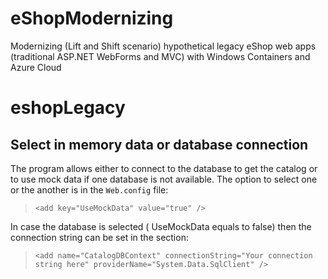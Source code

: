 # eShopModernizing
Modernizing (Lift and Shift scenario) hypothetical legacy eShop web apps (traditional ASP.NET WebForms and MVC) with Windows Containers and Azure Cloud


# eshopLegacy

## Select in memory data or database connection
The program allows either to connect to the database to get the catalog or to use mock data if one database is not available. The option to select one or the another is in the `Web.config` file:
>```
><add key="UseMockData" value="true" />
>``` 

In case the database is selected ( UseMockData equals to false) then the connection string can be set in the section:
>```
><add name="CatalogDBContext" connectionString="Your connection string here" providerName="System.Data.SqlClient" />
>``` 
